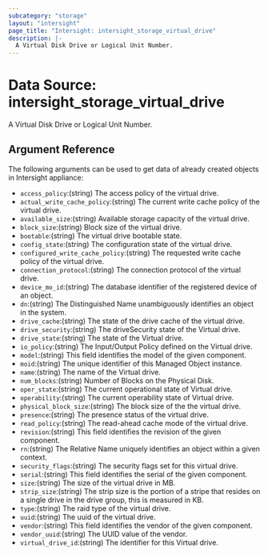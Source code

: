 ```yaml
---
subcategory: "storage"
layout: "intersight"
page_title: "Intersight: intersight_storage_virtual_drive"
description: |-
  A Virtual Disk Drive or Logical Unit Number.
---
```


# Data Source: intersight_storage_virtual_drive
A Virtual Disk Drive or Logical Unit Number.
## Argument Reference
The following arguments can be used to get data of already created objects in Intersight appliance:
* `access_policy`:(string) The access policy of the virtual drive. 
* `actual_write_cache_policy`:(string) The current write cache policy of the virtual drive. 
* `available_size`:(string) Available storage capacity of the virtual drive. 
* `block_size`:(string) Block size of the virtual drive. 
* `bootable`:(string) The virtual drive bootable state. 
* `config_state`:(string) The configuration state of the virtual drive. 
* `configured_write_cache_policy`:(string) The requested write cache policy of the virtual drive. 
* `connection_protocol`:(string) The connection protocol of the virtual drive. 
* `device_mo_id`:(string) The database identifier of the registered device of an object. 
* `dn`:(string) The Distinguished Name unambiguously identifies an object in the system. 
* `drive_cache`:(string) The state of the drive cache of the virtual drive. 
* `drive_security`:(string) The driveSecurity state of the Virtual drive. 
* `drive_state`:(string) The state of the Virtual drive. 
* `io_policy`:(string) The Input/Output Policy defined on the Virtual drive. 
* `model`:(string) This field identifies the model of the given component. 
* `moid`:(string) The unique identifier of this Managed Object instance. 
* `name`:(string) The name of the Virtual drive. 
* `num_blocks`:(string) Number of Blocks on the Physical Disk. 
* `oper_state`:(string) The current operational state of Virtual drive. 
* `operability`:(string) The current operability state of Virtual drive. 
* `physical_block_size`:(string) The block size of the the virtual drive. 
* `presence`:(string) The presence status of the virtual drive. 
* `read_policy`:(string) The read-ahead cache mode of the virtual drive. 
* `revision`:(string) This field identifies the revision of the given component. 
* `rn`:(string) The Relative Name uniquely identifies an object within a given context. 
* `security_flags`:(string) The security flags set for this virtual drive. 
* `serial`:(string) This field identifies the serial of the given component. 
* `size`:(string) The size of the virtual drive in MB. 
* `strip_size`:(string) The strip size is the portion of a stripe that resides on a single drive in the drive group, this is measured in KB. 
* `type`:(string) The raid type of the virtual drive. 
* `uuid`:(string) The uuid of the virtual drive. 
* `vendor`:(string) This field identifies the vendor of the given component. 
* `vendor_uuid`:(string) The UUID value of the vendor. 
* `virtual_drive_id`:(string) The identifier for this Virtual drive. 
